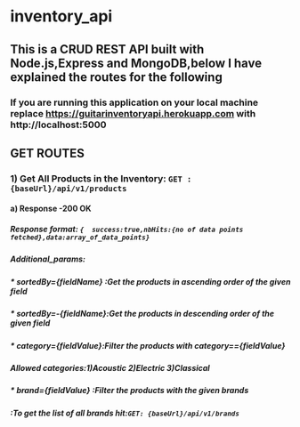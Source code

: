 # inventory_api
## This is a CRUD REST API  built with Node.js,Express and MongoDB,below I have explained the routes for the following
### If you  are running this application on your local machine replace https://guitarinventoryapi.herokuapp.com with http://localhost:5000
## GET ROUTES
### 1) Get All Products in the Inventory:  `GET :{baseUrl}/api/v1/products`
####   a) Response -200 OK
#####  Response format: ` {  success:true,nbHits:{no of data points fetched},data:array_of_data_points} `
#####  Additional_params: 
##### * sortedBy={fieldName} :Get the products in ascending order  of the given field
##### * sortedBy=-{fieldName}:Get the products in descending order of the given field
##### * category={fieldValue}:Filter the products with category=={fieldValue}
#####                       Allowed categories:1)Acoustic 2)Electric 3)Classical
##### * brand={fieldValue} :Filter the products with the given brands
#####                    :To get the list of all brands hit:`GET: {baseUrl}/api/v1/brands`
